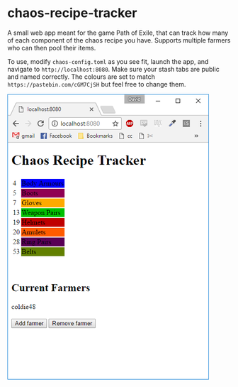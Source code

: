 # chaos-recipe-tracker

A small web app meant for the game Path of Exile, that can track how many of each component of the chaos recipe you have. Supports multiple farmers who can then pool their items.

To use, modify `chaos-config.toml` as you see fit, launch the app, and navigate to `http://localhost:8080`. Make sure your stash tabs are public and named correctly. The colours are set to match `https://pastebin.com/cGM7CjSH` but feel free to change them.

![Running example](pic.png)
